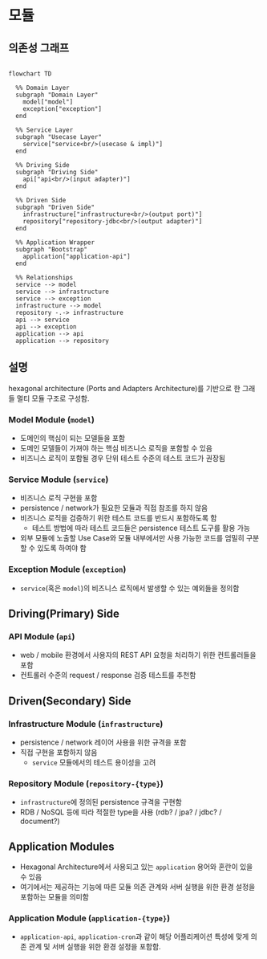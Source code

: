 # 모듈

## 의존성 그래프

```mermaid

flowchart TD

  %% Domain Layer
  subgraph "Domain Layer"
    model["model"]
    exception["exception"]
  end

  %% Service Layer
  subgraph "Usecase Layer"
    service["service<br/>(usecase & impl)"]
  end

  %% Driving Side
  subgraph "Driving Side"
    api["api<br/>(input adapter)"]
  end

  %% Driven Side
  subgraph "Driven Side"
    infrastructure["infrastructure<br/>(output port)"]
    repository["repository-jdbc<br/>(output adapter)"]
  end

  %% Application Wrapper
  subgraph "Bootstrap"
    application["application-api"]
  end

  %% Relationships
  service --> model
  service --> infrastructure
  service --> exception
  infrastructure --> model
  repository -.-> infrastructure
  api --> service
  api --> exception
  application --> api
  application --> repository

```

## 설명

hexagonal architecture (Ports and Adapters Architecture)를 기반으로 한 그래들 멀티 모듈 구조로 구성함.

### Model Module (`model`)

- 도메인의 핵심이 되는 모델들을 포함
- 도메인 모델들이 가져야 하는 핵심 비즈니스 로직을 포함할 수 있음
- 비즈니스 로직이 포함될 경우 단위 테스트 수준의 테스트 코드가 권장됨

### Service Module (`service`)

- 비즈니스 로직 구현을 포함
- persistence / network가 필요한 모듈과 직접 참조를 하지 않음
- 비즈니스 로직을 검증하기 위한 테스트 코드를 반드시 포함하도록 함
  - 테스트 방법에 따라 테스트 코드들은 persistence 테스트 도구를 활용 가능 
- 외부 모듈에 노출할 Use Case와 모듈 내부에서만 사용 가능한 코드를 엄밀히 구분할 수 있도록 하여야 함

### Exception Module (`exception`)

- `service`(혹은 `model`)의 비즈니스 로직에서 발생할 수 있는 예외들을 정의함

## Driving(Primary) Side

### API Module (`api`)

- web / mobile 환경에서 사용자의 REST API 요청을 처리하기 위한 컨트롤러들을 포함
- 컨트롤러 수준의 request / response 검증 테스트를 추천함

## Driven(Secondary) Side

### Infrastructure Module (`infrastructure`)

- persistence / network 레이어 사용을 위한 규격을 포함
- 직접 구현을 포함하지 않음
  - `service` 모듈에서의 테스트 용이성을 고려

### Repository Module (`repository-{type}`)

- `infrastructure`에 정의된 persistence 규격을 구현함
- RDB / NoSQL 등에 따라 적절한 type을 사용 (rdb? / jpa? / jdbc? / document?)

## Application Modules

- Hexagonal Architecture에서 사용되고 있는 `application` 용어와 혼란이 있을 수 있음
- 여기에서는 제공하는 기능에 따른 모듈 의존 관계와 서버 실행을 위한 환경 설정을 포함하는 모듈을 의미함

### Application Module (`application-{type}`)

- `application-api`, `application-cron`과 같이 해당 어플리케이션 특성에 맞게 의존 관계 및 서버 실행을 위한 환경 설정을 포함함.
